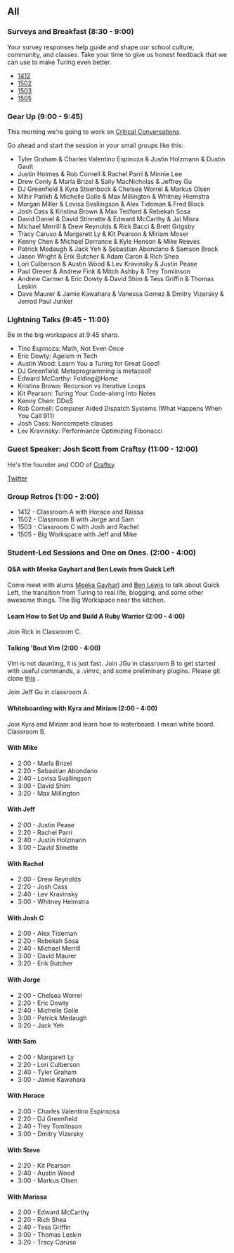 ## All

### Surveys and Breakfast (8:30 - 9:00)

Your survey responses help guide and shape our school culture, community, and classes. Take your time to give us honest feedback that we can use to make Turing even better. 

* [1412](https://docs.google.com/a/casimircreative.com/forms/d/16xsJsBuqlymtnJVsirXaGXdp_whrfWwXJRBhPwTwjPk/viewform)
* [1502](https://docs.google.com/a/casimircreative.com/forms/d/1K-j2VGi4wVywbuVFy8MBI1LkDXc9wX3miEg0itgaW1g/viewform)
* [1503](https://docs.google.com/a/casimircreative.com/forms/d/1yye8-o9cRm-EN6SwmjJXuknX6iqiNjIu4GLpB6NmRww/viewform)
* [1505](https://docs.google.com/a/casimircreative.com/forms/d/1NNJlhVatk_GkTN4Kz2Hu5fuyYyi8KQw096vveF-Nhcs/viewform)

### Gear Up (9:00 - 9:45)

This morning we're going to work on [Critical Conversations](https://github.com/turingschool/gear-up/blob/master/crucial_conversations.markdown).

Go ahead and start the session in your small groups like this:

* Tyler Graham & Charles Valentino Espinoza & Justin Holzmann & Dustin Gault
* Justin Holmes & Rob Cornell & Rachel Parri & Minnie Lee
* Drew Conly & Marla Brizel & Sally MacNicholas & Jeffrey Gu
* DJ Greenfield & Kyra Steenbock & Chelsea Worrel & Markus Olsen
* Mihir Parikh & Michelle Golle & Max Millington & Whitney Hiemstra
* Morgan Miller & Lovisa Svallingson & Alex Tideman & Fred Block
* Josh Cass & Kristina Brown & Max Tedford & Rebekah Sosa
* David Daniel & David Stinnette & Edward McCarthy & Jai Misra
* Michael Merrill & Drew Reynolds & Rick Bacci & Brett Grigsby
* Tracy Caruso & Margarett Ly & Kit Pearson & Miriam Moser
* Kenny Chen & Michael Dorrance & Kyle Henson & Mike Reeves
* Patrick Medaugh & Jack Yeh & Sebastian Abondano & Samson Brock
* Jason Wright & Erik Butcher & Adam Caron & Rich Shea
* Lori Culberson & Austin Wood & Lev Kravinsky & Justin Pease
* Paul Grever & Andrew Fink & Mitch Ashby & Trey Tomlinson
* Andrew Carmer & Eric Dowty & David Shim & Tess Griffin & Thomas Leskin
* Dave Maurer & Jamie Kawahara & Vanessa Gomez & Dmitry Vizersky & Jerrod Paul Junker

### Lightning Talks (9:45 - 11:00)

Be in the big workspace at 9:45 sharp.

* Tino Espinoza: Math, Not Even Once 
* Eric Dowty: Ageism in Tech
* Austin Wood: Learn You a Turing for Great Good!
* DJ Greenfield: Metaprogramming is metacool!
* Edward McCarthy: Folding@Home
* Kristina Brown: Recursion vs Iterative Loops
* Kit Pearson: Turing Your Code-along Into Notes
* Kenny Chen: DDoS
* Rob Cornell: Computer Aided Dispatch Systems (What Happens When You Call 911) 
* Josh Cass: Noncompete clauses
* Lev Kravinsky: Performance Optimizing Fibonacci

### Guest Speaker: Josh Scott from Craftsy (11:00 - 12:00)

He's the founder and COO of [Craftsy](http://craftsy.com)

[Twitter](https://twitter.com/josh_scott)


### Group Retros (1:00 - 2:00)

* 1412 - Classroom A with Horace and Raissa
* 1502 - Classroom B with Jorge and Sam
* 1503 - Classroom C with Josh and Rachel
* 1505 - Big Workspace with Jeff and Mike

### Student-Led Sessions and One on Ones. (2:00 - 4:00)

#### Q&A with Meeka Gayhart and Ben Lewis from Quick Left

Come meet with alums [Meeka Gayhart](https://quickleft.com/blog/author/mgayhart/) and [Ben Lewis](https://quickleft.com/blog/author/blewis/) to talk about Quick Left, the transition from Turing to real life, blogging, and some other awesome things. The Big Workspace near the kitchen.

#### Learn How to Set Up and Build A Ruby Warrior (2:00 - 4:00)

Join Rick in Classroom C.

#### Talking 'Bout Vim (2:00 - 4:00)
Vim is not daunting, it is just fast. Join JGu in classroom B to get started with useful commands, a .vimrc, and some preliminary
plugins. Please git clone [this](https://github.com/jgu2160/beginning-vim) .

Join Jeff Gu in classroom A.

#### Whiteboarding with Kyra and Miriam (2:00 - 4:00)

Join Kyra and Miriam and learn how to waterboard.  I mean white board. Classroom B.

#### With Mike

* 2:00 - Marla Brizel
* 2:20 - Sebastian Abondano
* 2:40 - Lovisa Svallingson
* 3:00 - David Shim
* 3:20 - Max Millington

#### With Jeff
* 2:00 - Justin Pease
* 2:20 - Rachel Parri
* 2:40 - Justin Holzmann
* 3:00 - David Stinette

#### With Rachel

* 2:00 - Drew Reynolds
* 2:20 - Josh Cass
* 2:40 - Lev Kravinsky
* 3:00 - Whitney Heimstra

#### With Josh C

* 2:00 - Alex Tideman
* 2:20 - Rebekah Sosa
* 2:40 - Michael Merrill
* 3:00 - David Maurer
* 3:20 - Erik Butcher

#### With Jorge

* 2:00 - Chelsea Worrel
* 2:20 - Eric Dowty
* 2:40 - Michelle Golle
* 3:00 - Patrick Medaugh
* 3:20 - Jack Yeh

#### With Sam

* 2:00 - Margarett Ly
* 2:20 - Lori Culberson
* 2:40 - Tyler Graham
* 3:00 - Jamie Kawahara

#### With Horace

* 2:00 - Charles Valentino Espinsosa
* 2:20 - DJ Greenfield
* 2:40 - Trey Tomlinson
* 3:00 - Dmitry Vizersky

#### With Steve

* 2:20 - Kit Pearson
* 2:40 - Austin Wood
* 3:00 - Markus Olsen

#### With Marissa

* 2:00 - Edward McCarthy
* 2:20 - Rich Shea
* 2:40 - Tess Griffin
* 3:00 - Thomas Leskin
* 3:20 - Tracy Caruso
